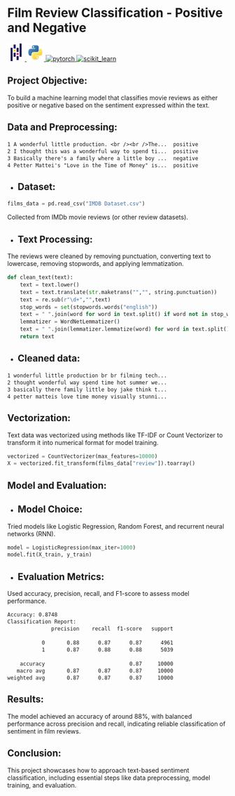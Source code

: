 # Film Review Classification - Positive and Negative
<p align="left"> 
</a>   <a href="https://pandas.pydata.org/" target="_blank" rel="noreferrer"> <img src="https://raw.githubusercontent.com/devicons/devicon/2ae2a900d2f041da66e950e4d48052658d850630/icons/pandas/pandas-original.svg" alt="pandas" width="40" height="40"/> </a> 
</a> <a href="https://www.python.org" target="_blank" rel="noreferrer"> <img src="https://raw.githubusercontent.com/devicons/devicon/master/icons/python/python-original.svg" alt="python" width="40" height="40"/> </a> <a href="https://pytorch.org/" target="_blank" rel="noreferrer"> <img src="https://www.vectorlogo.zone/logos/pytorch/pytorch-icon.svg" alt="pytorch" width="40" height="40"/> </a> <a href="https://scikit-learn.org/" target="_blank" rel="noreferrer"> <img src="https://upload.wikimedia.org/wikipedia/commons/0/05/Scikit_learn_logo_small.svg" alt="scikit_learn" width="40" height="40"/> </a> 

## Project Objective:
To build a machine learning model that classifies movie reviews as either positive or negative based on the sentiment expressed within the text.

## Data and Preprocessing:
```
1 A wonderful little production. <br /><br />The...  positive
2 I thought this was a wonderful way to spend ti...  positive
3 Basically there's a family where a little boy ...  negative
4 Petter Mattei's "Love in the Time of Money" is...  positive
```

- ## Dataset: 
```python
films_data = pd.read_csv("IMDB Dataset.csv")
```
Collected from IMDb movie reviews (or other review datasets).
- ## Text Processing: 
The reviews were cleaned by removing punctuation, converting text to lowercase, removing stopwords, and applying lemmatization.
```python
def clean_text(text):
    text = text.lower()
    text = text.translate(str.maketrans("","", string.punctuation))
    text = re.sub(r"\d+","",text)
    stop_words = set(stopwords.words("english"))
    text = " ".join(word for word in text.split() if word not in stop_words)
    lemmatizer = WordNetLemmatizer()
    text = " ".join(lemmatizer.lemmatize(word) for word in text.split())
    return text 
```
- ## Cleaned data:
```
1 wonderful little production br br filming tech...
2 thought wonderful way spend time hot summer we...
3 basically there family little boy jake think t...
4 petter matteis love time money visually stunni...
```
## Vectorization: 
Text data was vectorized using methods like TF-IDF or Count Vectorizer to transform it into numerical format for model training.
```python
vectorized = CountVectorizer(max_features=10000)
X = vectorized.fit_transform(films_data["review"]).toarray()
```
## Model and Evaluation:

- ## Model Choice: 
Tried models like Logistic Regression, Random Forest, and recurrent neural networks (RNN).
```python
model = LogisticRegression(max_iter=1000)
model.fit(X_train, y_train)
```
- ## Evaluation Metrics: 
Used accuracy, precision, recall, and F1-score to assess model performance.
```
Accuracy: 0.8748
Classification Report:
              precision    recall  f1-score   support

           0       0.88      0.87      0.87      4961
           1       0.87      0.88      0.88      5039

    accuracy                           0.87     10000
   macro avg       0.87      0.87      0.87     10000
weighted avg       0.87      0.87      0.87     10000
```
## Results:
The model achieved an accuracy of around 88%, with balanced performance across precision and recall, indicating reliable classification of sentiment in film reviews.

## Conclusion:
This project showcases how to approach text-based sentiment classification, including essential steps like data preprocessing, model training, and evaluation.
